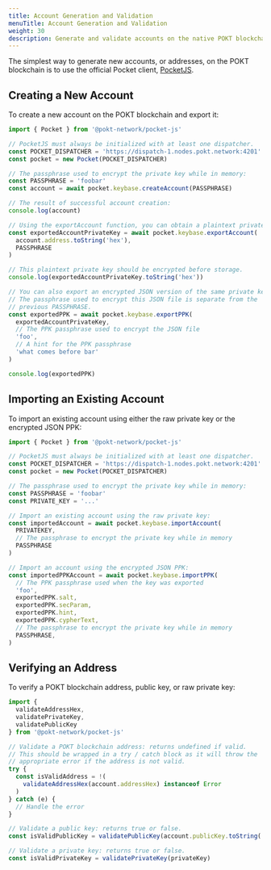 ```yaml
---
title: Account Generation and Validation
menuTitle: Account Generation and Validation
weight: 30
description: Generate and validate accounts on the native POKT blockchain.
---
```



The simplest way to generate new accounts, or addresses, on the POKT blockchain is to use the official Pocket client, [PocketJS](https://github.com/pokt-network/pocket-js).

## Creating a New Account

To create a new account on the POKT blockchain and export it:

```typescript
import { Pocket } from '@pokt-network/pocket-js'

// PocketJS must always be initialized with at least one dispatcher.
const POCKET_DISPATCHER = 'https://dispatch-1.nodes.pokt.network:4201'
const pocket = new Pocket(POCKET_DISPATCHER)

// The passphrase used to encrypt the private key while in memory:
const PASSPHRASE = 'foobar'
const account = await pocket.keybase.createAccount(PASSPHRASE)

// The result of successful account creation:
console.log(account)

// Using the exportAccount function, you can obtain a plaintext private key.
const exportedAccountPrivateKey = await pocket.keybase.exportAccount(
  account.address.toString('hex'),
  PASSPHRASE
)

// This plaintext private key should be encrypted before storage.
console.log(exportedAccountPrivateKey.toString('hex'))

// You can also export an encrypted JSON version of the same private key.
// The passphrase used to encrypt this JSON file is separate from the 
// previous PASSPHRASE.
const exportedPPK = await pocket.keybase.exportPPK(
  exportedAccountPrivateKey,
  // The PPK passphrase used to encrypt the JSON file
  'foo',
  // A hint for the PPK passphrase
  'what comes before bar'
)

console.log(exportedPPK)
```

## Importing an Existing Account

To import an existing account using either the raw private key or the encrypted JSON PPK:

```javascript
import { Pocket } from '@pokt-network/pocket-js'

// PocketJS must always be initialized with at least one dispatcher.
const POCKET_DISPATCHER = 'https://dispatch-1.nodes.pokt.network:4201'
const pocket = new Pocket(POCKET_DISPATCHER)

// The passphrase used to encrypt the private key while in memory:
const PASSPHRASE = 'foobar'
const PRIVATE_KEY = '...'

// Import an existing account using the raw private key:
const importedAccount = await pocket.keybase.importAccount(
  PRIVATEKEY,
  // The passphrase to encrypt the private key while in memory
  PASSPHRASE
)

// Import an account using the encrypted JSON PPK:
const importedPPKAccount = await pocket.keybase.importPPK(
  // The PPK passphrase used when the key was exported
  'foo',
  exportedPPK.salt,
  exportedPPK.secParam,
  exportedPPK.hint,
  exportedPPK.cypherText,
  // The passphrase to encrypt the private key while in memory
  PASSPHRASE,
)
```

## Verifying an Address

To verify a POKT blockchain address, public key, or raw private key:

```javascript
import { 
  validateAddressHex, 
  validatePrivateKey, 
  validatePublicKey 
} from '@pokt-network/pocket-js'

// Validate a POKT blockchain address: returns undefined if valid.
// This should be wrapped in a try / catch block as it will throw the 
// appropriate error if the address is not valid.
try {
  const isValidAddress = !(
    validateAddressHex(account.addressHex) instanceof Error
  )
} catch (e) {
  // Handle the error
}

// Validate a public key: returns true or false.
const isValidPublicKey = validatePublicKey(account.publicKey.toString('hex'))

// Validate a private key: returns true or false.
const isValidPrivateKey = validatePrivateKey(privateKey)
```

